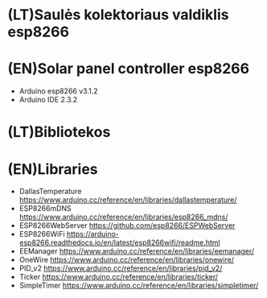 # (LT)Saulės kolektoriaus valdiklis esp8266 
# (EN)Solar panel controller esp8266
* Arduino esp8266 v3.1.2
* Arduino IDE 2.3.2
# (LT)Bibliotekos 
# (EN)Libraries
* DallasTemperature https://www.arduino.cc/reference/en/libraries/dallastemperature/
* ESP8266mDNS https://www.arduino.cc/reference/en/libraries/esp8266_mdns/
* ESP8266WebServer https://github.com/esp8266/ESPWebServer
* ESP8266WiFi https://arduino-esp8266.readthedocs.io/en/latest/esp8266wifi/readme.html
* EEManager https://www.arduino.cc/reference/en/libraries/eemanager/
* OneWire https://www.arduino.cc/reference/en/libraries/onewire/
* PID_v2 https://www.arduino.cc/reference/en/libraries/pid_v2/
* Ticker https://www.arduino.cc/reference/en/libraries/ticker/
* SimpleTimer https://www.arduino.cc/reference/en/libraries/simpletimer/

